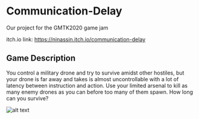 # Communication-Delay
Our project for the GMTK2020 game jam


itch.io link: https://ninassin.itch.io/communication-delay

## Game Description
You control a military drone and try to survive amidst other hostiles, but your drone is far away and takes is almost uncontrollable with a lot of latency between instruction and action.
Use your limited arsenal to kill as many enemy drones as you can before too many of them spawn.
How long can you survive?

 ![alt text](https://img.itch.zone/aW1hZ2UvNjk5OTE3LzM4NTkxOTEucG5n/original/SMpMaZ.png)
